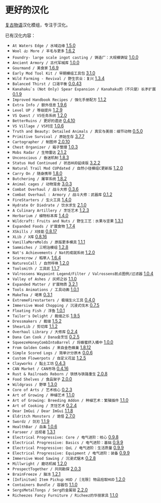# 更好的汉化

[复古物语](https://www.vintagestory.at/)汉化模组，专注于汉化。

已有汉化内容：
- `At Waters Edge / 水域边缘` [1.5.0](https://mods.vintagestory.at/atwatersedge)
- `Wool 🙵 More / 羊毛与更多` [1.6.2](https://mods.vintagestory.at/wool)
- `Foundry- large scale ingot casting / 铸造厂：大规模铸锭` [1.0.0](https://mods.vintagestory.at/show/mod/1197)
- `Ancient Armory / 古代军械库` [1.0.0](https://mods.vintagestory.at/ancientarmory)
- `Gourmand / 美食家` [1.6.9](https://mods.vintagestory.at/show/mod/14390)
- `Early Mod Tool Kit / 早期模组工具包` [3.1.0](https://mods.vintagestory.at/emtk)
- `Wild Farming - Revival / 野生农业：复兴` [1.3.4](https://mods.vintagestory.at/wildfarmingrevival)
- `Balanced Thirst / 口渴平衡` [0.0.43](https://mods.vintagestory.at/balancedthirst)
- ``Kanahaku`s (Not Only) Spear Expansion / Kanahaku的（不只是）长矛扩展`` [0.1.9](https://mods.vintagestory.at/show/mod/11264)
- `Improved Handbook Recipes / 强化手册配方` [1.1.2](https://mods.vintagestory.at/improvedhandbookrecipes)
- `Extra Info / 额外信息` [1.9.6](https://mods.vintagestory.at/extrainfo)
- `Level UP / 等级提升` [1.2.9](https://mods.vintagestory.at/levelup)
- `VS Quest / VS任务系统` [1.2.0](https://mods.vintagestory.at/vsquest)
- `BetterRuins / 更好的遗迹` [0.4.10](https://mods.vintagestory.at/betterruins)
- `VS Village / VS村庄` [1.0.6](https://mods.vintagestory.at/vsvillage)
- `Truth and Beauty: Detailed Animals / 真实与美丽：细节动物` [0.5.0](https://mods.vintagestory.at/detailedanimals)
- `Primitive Survival / 原始生存` [3.7.7](https://mods.vintagestory.at/primitivesurvival)
- `Cartographer / 制图师` [2.0.10](https://mods.vintagestory.at/nbcartographer)
- `Chest Organizer / 箱子整理` [1.0.3](https://mods.vintagestory.at/chestorganizer)
- `Mobs Radar / 生物雷达` [2.1.2](https://mods.vintagestory.at/mobsradar)
- `Unconscious / 昏迷机制` [1.8.3](https://mods.vintagestory.at/unconscious)
- `Status Hud Continued / 状态HUD延续版` [3.2.2](https://mods.vintagestory.at/show/mod/9817)
- `Natural Trail Mod CUPdated / 自然小径模组C更新版` [1.2.0](https://mods.vintagestory.at/trailmodcupdated)
- `Carry On / 随身携带` [1.8.0](https://mods.vintagestory.at/carryon)
- `Butchering / 屠宰系统` [1.8.2](https://mods.vintagestory.at/butchering)
- `Animal cages / 动物笼舍` [3.0.3](https://mods.vintagestory.at/animalcages)
- `Combat Overhaul / 战斗大修` [0.3.6](https://mods.vintagestory.at/combatoverhaul)
- `Combat Overhaul : Armory / 战斗大修：武器库` [0.1.2](https://mods.vintagestory.at/armory)
- `FireStarters / 生火工具` [1.4.0](https://mods.vintagestory.at/firestarters)
- `Hydrate Or Diedrate / 饮水求生` [2.1.0](https://mods.vintagestory.at/hydrateordiedrate)
- `A Culinary Artillery / 烹饪艺术` [1.2.3](https://mods.vintagestory.at/aculinaryartillery)
- `Herbarium / 植物标本库` [1.4.0](https://mods.vintagestory.at/herbarium)
- `Wildcraft: Fruits and Nuts / 野生工艺：水果与坚果` [1.3.1](https://mods.vintagestory.at/wildcraftfruit)
- `Expanded Foods / 扩展食物` [1.7.4](https://mods.vintagestory.at/expandedfoods)
- `XSkills / X技能` [0.8.17](https://mods.vintagestory.at/show/mod/247)
- `XLib / X库` [0.8.16](https://mods.vintagestory.at/show/mod/244)
- `VanillaMoreMolds / 原版更多模具` [1.1.1](https://mods.vintagestory.at/vanillamoremolds)
- `Sammiches / 三明治模组` [1.2.8](https://mods.vintagestory.at/sammiches)
- `Nat's Achievements / Nat的成就系统` [1.2.0](https://mods.vintagestory.at/show/mod/9615)
- `Scarecrow / 稻草人` [1.6.4](https://mods.vintagestory.at/scarecrow)
- `NaturesCall / 自然呼唤` [1.2.0](https://mods.vintagestory.at/naturescall)
- `Toolsmith / 工具匠` [1.1.7](https://mods.vintagestory.at/toolsmith)
- `Valrossens Waypoint Legend/Filter / Valrossens航点图例/过滤器` [1.0.4](https://mods.vintagestory.at/show/mod/22391)
- `Valley of Ashes / 灰烬之谷` [1.1.0](https://mods.vintagestory.at/valleyofashes)
- `Expanded Matter / 扩展物质` [3.2.1](https://mods.vintagestory.at/em)
- `Tools Animations / 工具动画` [1.0.1](https://mods.vintagestory.at/toolsanimations)
- `MakeTea / 喝茶` [0.3.1](https://mods.vintagestory.at/maketea)
- `ExtremeFirestarters / 极端生火工具` [0.4.0](https://mods.vintagestory.at/extremefirestarters)
- `Immersive Wood Chopping / 沉浸式伐木` [0.7.5](https://mods.vintagestory.at/immersivewoodchopping)
- `Floating Fish / 浮鱼` [1.0.1](https://mods.vintagestory.at/show/mod/19909)
- `Tailor's Delight / 裁缝之乐` [1.9.5](https://mods.vintagestory.at/show/mod/tailorsdelight)
- `Dressmakers / 裁缝` [1.5.2](https://mods.vintagestory.at/dressmakers)
- `ShearLib / 剪切库` [1.1.2](https://mods.vintagestory.at/shearlib)
- `Overhaul Library / 大修库` [0.2.4](https://mods.vintagestory.at/overhaullib)
- `Dana Can Cook / Dana会烹饪` [0.2.5](https://mods.vintagestory.at/danacancook)
- `SqueezeHoneyCombIntoBarrel / 将蜂蜜挤入桶中` [1.0.0](https://mods.vintagestory.at/22112)
- `From Golden Combs / 来自金色蜂巢` [1.8.12](https://mods.vintagestory.at/fromgoldencombs)
- `Simple Scored Logs / 简单计分原木` [0.0.6](https://mods.vintagestory.at/show/mod/21403)
- `Custom Flowerpots / 自定义花盆` [1.2.5](https://mods.vintagestory.at/customflowerpots)
- `Clayworks / 黏土工坊` [0.4.3](https://mods.vintagestory.at/clayworks)
- `CAN Market / CAN市场` [0.4.16](https://mods.vintagestory.at/canmarket)
- `Rust & Railroads Reborn / 铁锈与铁路重生` [2.0.8](https://mods.vintagestory.at/rustandrailroads)
- `Food Shelves / 食品架子` [2.0.0](https://mods.vintagestory.at/foodshelves)
- `Wildgrass / 野草` [1.3.0](https://mods.vintagestory.at/wildgrass)
- `Core of Arts / 艺术核心` [0.2.3](https://mods.vintagestory.at/coreofarts)
- `Art of Growing / 种植艺术` [1.1.0](https://mods.vintagestory.at/artofgrowing)
- `Art of Growing: Breeding Addon / 种植艺术：繁殖插件` [1.1.0](https://mods.vintagestory.at/aogbreedingaddon)
- `Art of Cooking / 烹饪艺术` [0.2.4](https://mods.vintagestory.at/artofcooking)
- `Dear ImGui / Dear ImGui` [1.1.8](https://mods.vintagestory.at/show/mod/imgui)
- `Eldritch Monsters / 诡怪` [2.7.0](https://mods.vintagestory.at/eldritchmonsters)
- `Swordz / 剑刃` [1.1.9](https://mods.vintagestory.at/swordz)
- `HealthBar / 血条` [1.0.6](https://mods.vintagestory.at/healthbar)
- `Farseer / 远视者` [1.3.1](https://mods.vintagestory.at/show/mod/22371)
- `Electrical Progressive: Core / 电气进阶：核心` [0.9.8](https://mods.vintagestory.at/electricalprogressivecore)
- `Electrical Progressive: Basics / 电气进阶：基础` [0.9.9](https://mods.vintagestory.at/electricalprogressivebasics)
- `Electrical Progressive: QoL / 电气进阶：生活质量` [0.9.9](https://mods.vintagestory.at/electricalprogressiveqol)
- `Electrical Progressive: Equipment / 电气进阶：装备` [0.9.9](https://mods.vintagestory.at/electricalprogressiveequipment)
- `Immersive Wood Sawing / 沉浸式锯木` [0.2.8](https://mods.vintagestory.at/immersivewoodsawing)
- `Millwright / 磨坊机械` [1.2.0](https://mods.vintagestory.at/millwright)
- `ProspectTogether / 共同勘探` [2.0.3](https://mods.vintagestory.at/prospecttogether)
- `BrainFreeze / 脑冻` [1.2.1](https://mods.vintagestory.at/brainfreeze)
- `[Infinitum] Item Pickup HUD / [无限] 物品拾取HUD` [1.2.0](https://mods.vintagestory.at/infinitumpickuphud)
- `Containers Bundle / 容器包` [1.1.0](https://mods.vintagestory.at/containersbundle)
- `SergsMetalTongs / Serg的金属钳` [2.2.0](https://mods.vintagestory.at/show/mod/16743)
- `Richeezes Fancy Furniture / Richeez的华丽家具` [1.1.0](https://mods.vintagestory.at/richeezesfancyfurniture)
